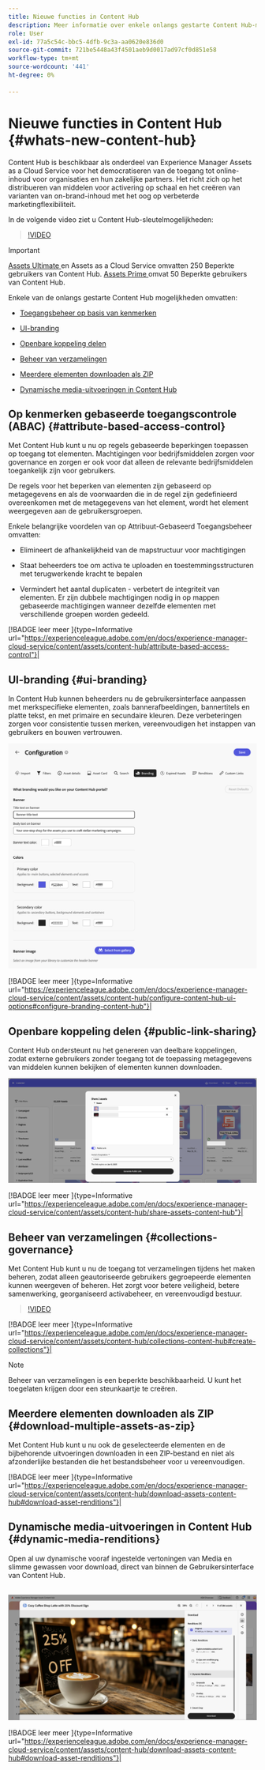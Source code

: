 ```yaml
---
title: Nieuwe functies in Content Hub
description: Meer informatie over enkele onlangs gestarte Content Hub-mogelijkheden
role: User
exl-id: 77a5c54c-bbc5-4dfb-9c3a-aa0620e836d0
source-git-commit: 721be5448a43f4501aeb9d0017ad97cf0d851e58
workflow-type: tm+mt
source-wordcount: '441'
ht-degree: 0%

---
```


# Nieuwe functies in Content Hub {#whats-new-content-hub}

Content Hub is beschikbaar als onderdeel van Experience Manager Assets as a Cloud Service voor het democratiseren van de toegang tot online-inhoud voor organisaties en hun zakelijke partners. Het richt zich op het distribueren van middelen voor activering op schaal en het creëren van varianten van on-brand-inhoud met het oog op verbeterde marketingflexibiliteit.

In de volgende video ziet u Content Hub-sleutelmogelijkheden:

>[!VIDEO](https://video.tv.adobe.com/v/3463712)

>[!IMPORTANT]
>
>[ Assets Ultimate ](/help/assets/assets-ultimate-overview.md) en Assets as a Cloud Service omvatten 250 Beperkte gebruikers van Content Hub. [ Assets Prime ](/help/assets/assets-prime.md) omvat 50 Beperkte gebruikers van Content Hub.

Enkele van de onlangs gestarte Content Hub mogelijkheden omvatten:

* [Toegangsbeheer op basis van kenmerken](#attribute-based-access-control)

* [UI-branding](#ui-branding)

* [Openbare koppeling delen](#public-link-sharing)

* [Beheer van verzamelingen](#collections-governance)

* [Meerdere elementen downloaden als ZIP](#download-multiple-assets-as-zip)

* [Dynamische media-uitvoeringen in Content Hub](#dynamic-media-renditions)

## Op kenmerken gebaseerde toegangscontrole (ABAC) {#attribute-based-access-control}

Met Content Hub kunt u nu op regels gebaseerde beperkingen toepassen op toegang tot elementen. Machtigingen voor bedrijfsmiddelen zorgen voor governance en zorgen er ook voor dat alleen de relevante bedrijfsmiddelen toegankelijk zijn voor gebruikers.

De regels voor het beperken van elementen zijn gebaseerd op metagegevens en als de voorwaarden die in de regel zijn gedefinieerd overeenkomen met de metagegevens van het element, wordt het element weergegeven aan de gebruikersgroepen.

Enkele belangrijke voordelen van op Attribuut-Gebaseerd Toegangsbeheer omvatten:

* Elimineert de afhankelijkheid van de mapstructuur voor machtigingen

* Staat beheerders toe om activa te uploaden en toestemmingsstructuren met terugwerkende kracht te bepalen

* Vermindert het aantal duplicaten - verbetert de integriteit van elementen. Er zijn dubbele machtigingen nodig in op mappen gebaseerde machtigingen wanneer dezelfde elementen met verschillende groepen worden gedeeld.

[!BADGE  leer meer ]{type=Informative url="https://experienceleague.adobe.com/en/docs/experience-manager-cloud-service/content/assets/content-hub/attribute-based-access-control"}|

## UI-branding {#ui-branding}

In Content Hub kunnen beheerders nu de gebruikersinterface aanpassen met merkspecifieke elementen, zoals bannerafbeeldingen, bannertitels en platte tekst, en met primaire en secundaire kleuren. Deze verbeteringen zorgen voor consistentie tussen merken, vereenvoudigen het instappen van gebruikers en bouwen vertrouwen.

![ het Brandmerken UI ](/help/assets/assets/content-hub-ui-branding.png)

[!BADGE  leer meer ]{type=Informative url="https://experienceleague.adobe.com/en/docs/experience-manager-cloud-service/content/assets/content-hub/configure-content-hub-ui-options#configure-branding-content-hub"}|

## Openbare koppeling delen {#public-link-sharing}

Content Hub ondersteunt nu het genereren van deelbare koppelingen, zodat externe gebruikers zonder toegang tot de toepassing metagegevens van middelen kunnen bekijken of elementen kunnen downloaden.

![ het Brandmerken UI ](/help/assets/assets/public-and-private-link.png)

[!BADGE  leer meer ]{type=Informative url="https://experienceleague.adobe.com/en/docs/experience-manager-cloud-service/content/assets/content-hub/share-assets-content-hub"}|

## Beheer van verzamelingen {#collections-governance}

Met Content Hub kunt u nu de toegang tot verzamelingen tijdens het maken beheren, zodat alleen geautoriseerde gebruikers gegroepeerde elementen kunnen weergeven of beheren. Het zorgt voor betere veiligheid, betere samenwerking, georganiseerd activabeheer, en vereenvoudigd bestuur.

>[!VIDEO](https://video.tv.adobe.com/v/3463336)

[!BADGE  leer meer ]{type=Informative url="https://experienceleague.adobe.com/en/docs/experience-manager-cloud-service/content/assets/content-hub/collections-content-hub#create-collections"}|

>[!NOTE]
>
>Beheer van verzamelingen is een beperkte beschikbaarheid. U kunt het toegelaten krijgen door een steunkaartje te creëren.

## Meerdere elementen downloaden als ZIP {#download-multiple-assets-as-zip}

Met Content Hub kunt u nu ook de geselecteerde elementen en de bijbehorende uitvoeringen downloaden in een ZIP-bestand en niet als afzonderlijke bestanden die het bestandsbeheer voor u vereenvoudigen.

[!BADGE  leer meer ]{type=Informative url="https://experienceleague.adobe.com/en/docs/experience-manager-cloud-service/content/assets/content-hub/download-assets-content-hub#download-asset-renditions"}|

## Dynamische media-uitvoeringen in Content Hub {#dynamic-media-renditions}

Open al uw dynamische vooraf ingestelde vertoningen van Media en slimme gewassen voor download, direct van binnen de Gebruikersinterface van Content Hub.

&#x200B; ![ Dynamische vertoningen van Media ](/help/assets/assets/dm-renditions-content-hub.png)

[!BADGE  leer meer ]{type=Informative url="https://experienceleague.adobe.com/en/docs/experience-manager-cloud-service/content/assets/content-hub/download-assets-content-hub#download-asset-renditions"}|

